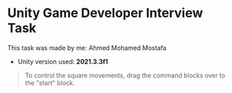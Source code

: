# Unity Game Developer Interview Task
This task was made by me: Ahmed Mohamed Mostafa

* Unity version used: **2021.3.3f1**

>To control the square movements, drag the command blocks over to the "start" block.
